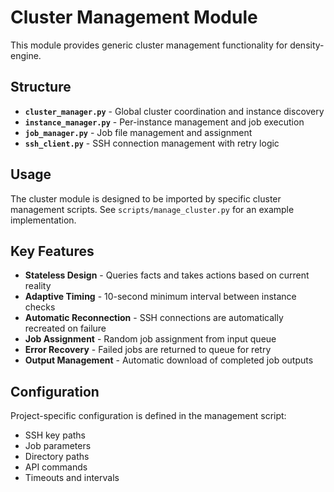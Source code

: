 # Cluster Management Module

This module provides generic cluster management functionality for density-engine.

## Structure

- **`cluster_manager.py`** - Global cluster coordination and instance discovery
- **`instance_manager.py`** - Per-instance management and job execution
- **`job_manager.py`** - Job file management and assignment
- **`ssh_client.py`** - SSH connection management with retry logic

## Usage

The cluster module is designed to be imported by specific cluster management scripts.
See `scripts/manage_cluster.py` for an example implementation.

## Key Features

- **Stateless Design** - Queries facts and takes actions based on current reality
- **Adaptive Timing** - 10-second minimum interval between instance checks
- **Automatic Reconnection** - SSH connections are automatically recreated on failure
- **Job Assignment** - Random job assignment from input queue
- **Error Recovery** - Failed jobs are returned to queue for retry
- **Output Management** - Automatic download of completed job outputs

## Configuration

Project-specific configuration is defined in the management script:
- SSH key paths
- Job parameters
- Directory paths
- API commands
- Timeouts and intervals
